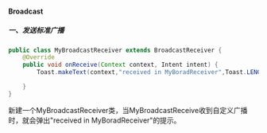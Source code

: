 #### Broadcast

##### 一、发送标准广播

```java
public class MyBroadcastReceiver extends BroadcastReceiver {
    @Override
    public void onReceive(Context context, Intent intent) {
        Toast.makeText(context,"received in MyBoradReceiver",Toast.LENGTH_SHORT).show();

    }
}

```

新建一个MyBroadcastReceiver类，当MyBroadcastReceive收到自定义广播时，就会弹出"received in MyBoradReceiver"的提示。

